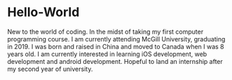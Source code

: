 # Hello-World
New to the world of coding. In the midst of taking my first computer programming course.
I am currently attending McGill University, graduating in 2019. I was born and raised in China and moved to Canada when I was 8 years old. I am currently interested in learning iOS development, web development and android development. Hopeful to land an internship after my second year of university.
